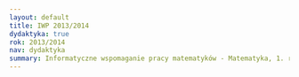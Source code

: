 ```yaml
---
layout: default
title: IWP 2013/2014
dydaktyka: true
rok: 2013/2014
nav: dydaktyka
summary: Informatyczne wspomaganie pracy matematyków - Matematyka, 1. rok, 2. stopień
---
```

